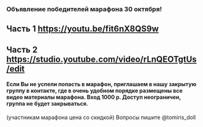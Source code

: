 
### Объявление победителей марафона 30 октября!

## Часть 1 https://youtu.be/fit6nX8QS9w 
## Часть 2 https://studio.youtube.com/video/rLnQEOTgtUs/edit

#### Если Вы не успели попасть в марафон, приглашаем в нашу закрытую группу в контакте, где в очень удобном порядке размещены все видео материалы марафона. Вход 1000 р. Доступ неограничен, группа не будет закрываться.
(участникам марафона цена со скидкой)
Вопросы пишите @tomiris_doll
